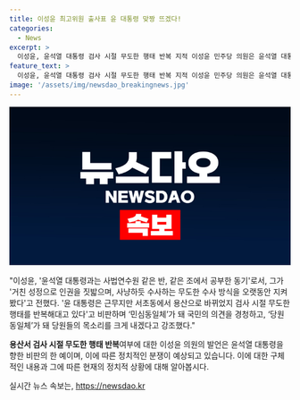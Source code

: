 ```yaml
---
title: 이성윤 최고위원 출사표 윤 대통령 맞짱 뜨겠다!
categories:
  - News
excerpt: >
  이성윤, 윤석열 대통령 검사 시절 무도한 행태 반복 지적 이성윤 민주당 의원은 윤석열 대통령을 비판하며 국회에서 기자회견을 열었다. 그는 윤 대통령을 무도한 행태를 반복한다며 외나무다리에서 맞짱 뜨겠다고 밝혔다. 또한, 윤 대통령의 수사 방식과 인권 짓밟기를 지적하며 검찰 개혁을 약속했다. 계속되는 윤석열 대통령 비판으로 논란은 계속되고 있으며, 이에 대한 행정 소송도 진행 중이라고 전해졌다.
feature_text: >
  이성윤, 윤석열 대통령 검사 시절 무도한 행태 반복 지적 이성윤 민주당 의원은 윤석열 대통령을 비판하며 국회에서 기자회견을 열었다. 그는 윤 대통령을 무도한 행태를 반복한다며 외나무다리에서 맞짱 뜨겠다고 밝혔다. 또한, 윤 대통령의 수사 방식과 인권 짓밟기를 지적하며 검찰 개혁을 약속했다. 계속되는 윤석열 대통령 비판으로 논란은 계속되고 있으며, 이에 대한 행정 소송도 진행 중이라고 전해졌다.
image: '/assets/img/newsdao_breakingnews.jpg'
---
```


<p><img src="/assets/img/newsdao_breakingnews.jpg" alt="koreaapp 속보" /></p>

<p>"이성윤, '윤석열 대통령과는 사법연수원 같은 반, 같은 조에서 공부한 동기'로서, 그가 '거친 성정으로 인권을 짓밟으며, 사냥하듯 수사하는 무도한 수사 방식을 오랫동안 지켜봤다'고 전했다. '윤 대통령은 근무지만 서초동에서 용산으로 바뀌었지 검사 시절 무도한 행태를 반복해대고 있다'고 비판하며 ‘민심동일체’가 돼 국민의 의견을 경청하고, ‘당원동일체’가 돼 당원들의 목소리를 크게 내겠다고 강조했다."</p>

<p><strong>용산서 검사 시절 무도한 행태 반복</strong>여부에 대한 이성윤 의원의 발언은 윤석열 대통령을 향한 비판의 한 예이며, 이에 따른 정치적인 분쟁이 예상되고 있습니다. 이에 대한 구체적인 내용과 그에 따른 현재의 정치적 상황에 대해 알아봅시다.</p>
실시간 뉴스 속보는, <a href="https://newsdao.kr" rel="dofollow">https://newsdao.kr</a>


